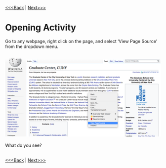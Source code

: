 [<<<Back](introduction.md) | [Next>>>](basic.md)

# Opening Activity

Go to any webpage, right click on the page, and select ‘View Page Source’ from the dropdown menu. 
<br/>
<br/>

<img src="page_source.jpeg"/>

<br/>
<br/>
What do you see?
<br/>
<br/>

[<<<Back](introduction.md) | [Next>>>](basic.md)